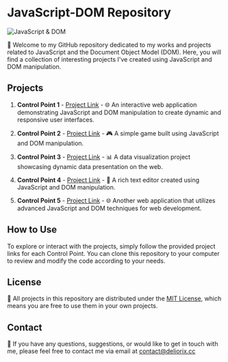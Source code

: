 # JavaScript-DOM Repository

![JavaScript & DOM](https://img.shields.io/badge/JavaScript-DOM-yellow)

👋 Welcome to my GitHub repository dedicated to my works and projects related to JavaScript and the Document Object Model (DOM). Here, you will find a collection of interesting projects I've created using JavaScript and DOM manipulation.

## Projects

1. **Control Point 1** - [Project Link](https://github.com/dlrxgit/JavaScript-DOM/tree/main/control-point-1) - 🌐 An interactive web application demonstrating JavaScript and DOM manipulation to create dynamic and responsive user interfaces.

2. **Control Point 2** - [Project Link](https://github.com/dlrxgit/JavaScript-DOM/tree/main/control-point-2) - 🎮 A simple game built using JavaScript and DOM manipulation.

3. **Control Point 3** - [Project Link](https://github.com/dlrxgit/JavaScript-DOM/tree/main/control-point-3) - 📊 A data visualization project showcasing dynamic data presentation on the web.

4. **Control Point 4** - [Project Link](https://github.com/dlrxgit/JavaScript-DOM/tree/main/control-point-4) - 📝 A rich text editor created using JavaScript and DOM manipulation.

5. **Control Point 5** - [Project Link](https://github.com/dlrxgit/JavaScript-DOM/tree/main/control-point-5) - 🌐 Another web application that utilizes advanced JavaScript and DOM techniques for web development.

## How to Use

To explore or interact with the projects, simply follow the provided project links for each Control Point. You can clone this repository to your computer to review and modify the code according to your needs.

## License

📄 All projects in this repository are distributed under the [MIT License](LICENSE), which means you are free to use them in your own projects.

## Contact

📧 If you have any questions, suggestions, or would like to get in touch with me, please feel free to contact me via email at contact@deliorix.cc
